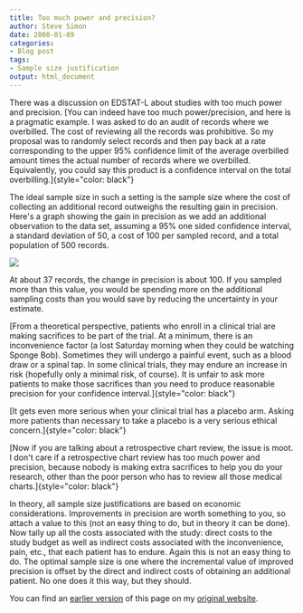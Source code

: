 ```yaml
---
title: Too much power and precision?
author: Steve Simon
date: 2008-01-09
categories:
- Blog post
tags:
- Sample size justification
output: html_document
---
```

There was a discussion on EDSTAT-L about studies with too much power
and precision. [You can indeed have too much power/precision, and here
is a pragmatic example. I was asked to do an audit of records where we
overbilled. The cost of reviewing all the records was prohibitive. So
my proposal was to randomly select records and then pay back at a rate
corresponding to the upper 95% confidence limit of the average
overbilled amount times the actual number of records where we
overbilled. Equivalently, you could say this product is a confidence
interval on the total overbilling.]{style="color: black"}

The ideal sample size in such a setting is the sample size where the
cost of collecting an additional record outweighs the resulting gain
in precision. Here's a graph showing the gain in precision as we add
an additional observation to the data set, assuming a 95% one sided
confidence interval, a standard deviation of 50, a cost of 100 per
sampled record, and a total population of 500 records.

![](http://www.pmean.com/new-images/08/TooMuchPower-0801.gif)

At about 37 records, the change in precision is about 100. If you
sampled more than this value, you would be spending more on the
additional sampling costs than you would save by reducing the
uncertainty in your estimate.

[From a theoretical perspective, patients who enroll in a clinical
trial are making sacrifices to be part of the trial. At a minimum,
there is an inconvenience factor (a lost Saturday morning when they
could be watching Sponge Bob). Sometimes they will undergo a painful
event, such as a blood draw or a spinal tap. In some clinical trials,
they may endure an increase in risk (hopefully only a minimal risk, of
course). It is unfair to ask more patients to make those sacrifices
than you need to produce reasonable precision for your confidence
interval.]{style="color: black"}

[It gets even more serious when your clinical trial has a placebo arm.
Asking more patients than necessary to take a placebo is a very
serious ethical concern.]{style="color: black"}

[Now if you are talking about a retrospective chart review, the issue
is moot. I don't care if a retrospective chart review has too much
power and precision, because nobody is making extra sacrifices to help
you do your research, other than the poor person who has to review all
those medical charts.]{style="color: black"}

In theory, all sample size justifications are based on economic
considerations. Improvements in precision are worth something to you,
so attach a value to this (not an easy thing to do, but in theory it
can be done). Now tally up all the costs associated with the study:
direct costs to the study budget as well as indirect costs associated
with the inconvenience, pain, etc., that each patient has to endure.
Again this is not an easy thing to do. The optimal sample size is one
where the incremental value of improved precision is offset by the
direct and indirect costs of obtaining an additional patient. No one
does it this way, but they should.

You can find an [earlier version][sim1] of this page on my [original website][sim2].

[sim1]: http://www.pmean.com/08/TooMuchPower.html
[sim2]: http://www.pmean.com/original_site.html
